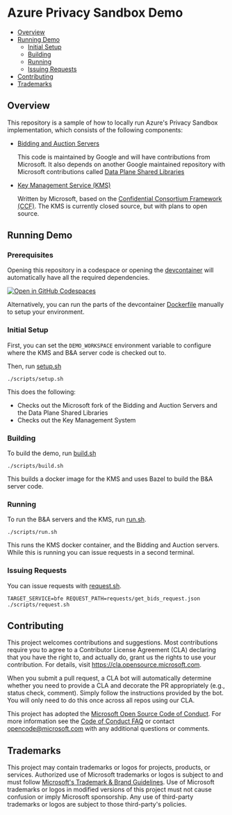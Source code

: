 # Azure Privacy Sandbox Demo

- [Overview](#Overview)
- [Running Demo](#Running-Demo)
  - [Initial Setup](#Initial-Setup)
  - [Building](#Building)
  - [Running](#Running)
  - [Issuing Requests](#Issuing-Requests)
- [Contributing](#Contributing)
- [Trademarks](#Trademarks)

## Overview

This repository is a sample of how to locally run Azure's Privacy Sandbox implementation, which consists of the following components:

- [Bidding and Auction Servers](https://github.com/privacysandbox/bidding-auction-servers)

  This code is maintained by Google and will have contributions from Microsoft.
  It also depends on another Google maintained repository with Microsoft contributions called [Data Plane Shared Libraries](https://github.com/privacysandbox/data-plane-shared-libraries)

- [Key Management Service (KMS)](https://github.com/microsoft/azure-privacy-sandbox-kms)

  Written by Microsoft, based on the [Confidential Consortium Framework (CCF)](https://github.com/microsoft/ccf).
  The KMS is currently closed source, but with plans to open source.
  
## Running Demo

### Prerequisites

Opening this repository in a codespace or opening the [devcontainer](.devcontainer/devcontainer.json) will automatically have all the required dependencies.

[![Open in GitHub Codespaces](https://github.com/codespaces/badge.svg)](https://github.com/codespaces/new?hide_repo_select=true&ref=main&repo=740915196&skip_quickstart=true&machine=premiumLinux&geo=EuropeWest)

Alternatively, you can run the parts of the devcontainer [Dockerfile](.devcontainer/Dockerfile) manually to setup your environment.

### Initial Setup

First, you can set the `DEMO_WORKSPACE` environment variable to configure where the KMS and B&A server code is checked out to.

Then, run [setup.sh](scripts/setup.sh)

```
./scripts/setup.sh
```
This does the following:
- Checks out the Microsoft fork of the Bidding and Auction Servers and the Data Plane Shared Libraries
- Checks out the Key Management System

### Building

To build the demo, run [build.sh](scripts/build.sh)
```
./scripts/build.sh
```

This builds a docker image for the KMS and uses Bazel to build the B&A server code.

### Running

To run the B&A servers and the KMS, run [run.sh](scripts/run.sh).
```
./scripts/run.sh
```

This runs the KMS docker container, and the Bidding and Auction servers. While this is running you can issue requests in a second terminal.

### Issuing Requests
You can issue requests with [request.sh](scripts/request.sh).
```
TARGET_SERVICE=bfe REQUEST_PATH=requests/get_bids_request.json ./scripts/request.sh
```

## Contributing

This project welcomes contributions and suggestions.  Most contributions require you to agree to a
Contributor License Agreement (CLA) declaring that you have the right to, and actually do, grant us
the rights to use your contribution. For details, visit https://cla.opensource.microsoft.com.

When you submit a pull request, a CLA bot will automatically determine whether you need to provide
a CLA and decorate the PR appropriately (e.g., status check, comment). Simply follow the instructions
provided by the bot. You will only need to do this once across all repos using our CLA.

This project has adopted the [Microsoft Open Source Code of Conduct](https://opensource.microsoft.com/codeofconduct/).
For more information see the [Code of Conduct FAQ](https://opensource.microsoft.com/codeofconduct/faq/) or
contact [opencode@microsoft.com](mailto:opencode@microsoft.com) with any additional questions or comments.

## Trademarks

This project may contain trademarks or logos for projects, products, or services. Authorized use of Microsoft
trademarks or logos is subject to and must follow
[Microsoft's Trademark & Brand Guidelines](https://www.microsoft.com/en-us/legal/intellectualproperty/trademarks/usage/general).
Use of Microsoft trademarks or logos in modified versions of this project must not cause confusion or imply Microsoft sponsorship.
Any use of third-party trademarks or logos are subject to those third-party's policies.
